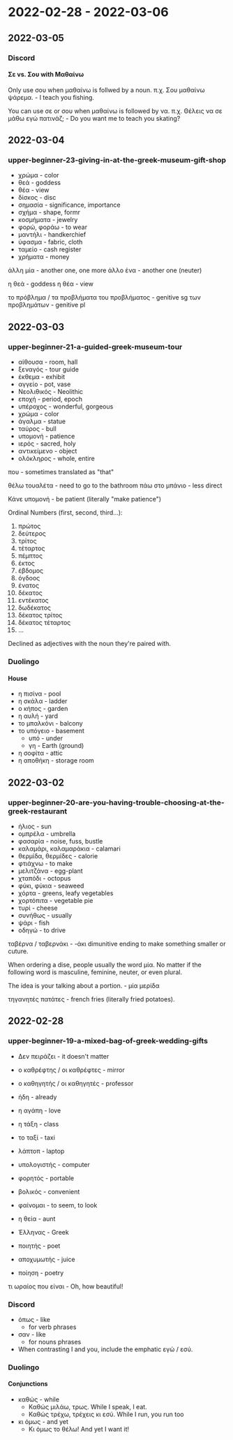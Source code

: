 # 2022-02-28 - 2022-03-06

## 2022-03-05

### Discord

#### Σε vs. Σου with Μαθαίνω

Only use σου when μαθαίνω is follwed by a noun.
π.χ. Σου μαθαίνω ψάρεμα. - I teach you fishing.

You can use σε or σου when μαθαίνω is followed by να.
π.χ. Θέλεις να σε μάθω εγώ πατινάζ; - Do you want me to teach you skating?

## 2022-03-04

### upper-beginner-23-giving-in-at-the-greek-museum-gift-shop

* χρώμα - color
* θεά - goddess
* θέα - view
* δίσκος - disc
* σημασία - significance, importance
* σχήμα - shape, formr
* κοσμήματα - jewelry
* φορώ, φοράω - to wear
* μαντήλι - handkerchief
* ύφασμα - fabric, cloth
* ταμείο - cash register
* χρήματα - money

άλλη μία - another one, one more
άλλο ένα - another one (neuter)

η θεά - goddess
η θέα - view

το πρόβλημα / τα προβλήματα
του προβλήματος - genitive sg
των προβλημάτων - genitive pl

## 2022-03-03

### upper-beginner-21-a-guided-greek-museum-tour

* αίθουσα - room, hall
* ξεναγός - tour guide
* έκθεμα - exhibit
* αγγείο - pot, vase
* Νεολιθικός - Neolithic
* εποχή - period, epoch
* υπέροχος - wonderful, gorgeous
* χρώμα - color
* άγαλμα - statue
* ταύρος - bull
* υπομονή - patience
* ιερός - sacred, holy
* αντικείμενο - object
* ολόκληρος - whole, entire

που - sometimes translated as "that"

θέλω τουαλέτα - need to go to the bathroom
πάω στο μπάνιο - less direct

Κάνε υπομονή - be patient (literally "make patience")

Ordinal Numbers (first, second, third...):

1. πρώτος
2. δεύτερος
3. τρίτος
4. τέταρτος
5. πέμπτος
6. έκτος
7. έβδομος
8. όγδοος
9. ένατος
10. δέκατος
11. εντέκατος
12. δωδέκατος
13. δέκατος τρίτος
14. δέκατος τέταρτος
15. ...

Declined as adjectives with the noun they're paired with.

### Duolingo

#### House

* η πισίνα - pool
* η σκάλα - ladder
* ο κήπος - garden
* η αυλή - yard
* το μπαλκόνι - balcony
* το υπόγειο - basement
  * υπό - under
  * γη - Earth (ground)
* η σοφίτα - attic
* η αποθήκη - storage room

## 2022-03-02

### upper-beginner-20-are-you-having-trouble-choosing-at-the-greek-restaurant

* ήλιος - sun
* ομπρέλα - umbrella
* φασαρία - noise, fuss, bustle
* καλαμάρι, καλαμαράκια - calamari
* θερμίδα, θερμίδες - calorie
* φτιάχνω - to make
* μελιτζάνα - egg-plant
* χταπόδι - octopus
* φύκι, φύκια - seaweed
* χόρτα - greens, leafy vegetables
* χορτόπιτα - vegetable pie
* τυρί - cheese
* συνήθως - usually
* ψάρι - fish
* οδηγώ - to drive

ταβέρνα / ταβερνάκι - -άκι dimunitive ending to make something smaller or cuture.

When ordering a dise, people usually the word μία. No matter if the following word is masculine, feminine, neuter, or even plural.

The idea is your talking about a portion. - μία μερίδα

τηγανητές πατάτες - french fries (literally fried potatoes).

## 2022-02-28

### upper-beginner-19-a-mixed-bag-of-greek-wedding-gifts

* Δεν πειράζει - it doesn't matter
* ο καθρέφτης / οι καθρέφτες - mirror
* ο καθηγητής / οι καθηγητές - professor

* ήδη - already
* η αγάπη - love
* η τάξη - class
* το ταξί - taxi
* λάπτοπ - laptop
* υπολογιστής - computer
* φορητός - portable
* βολικός - convenient
* φαίνομαι - to seem, to look
* η θεία - aunt
* Έλληνας - Greek
* ποιητής - poet
* αποχυμωτής - juice
* ποίηση - poetry

τι ωραίος που είναι - Oh, how beautiful!

### Discord

* όπως - like
  * for verb phrases
* σαν - like
  * for nouns phrases
* When contrasting I and you, include the emphatic εγώ / εσύ.

### Duolingo

#### Conjunctions

* καθώς - while
  * Καθώς μιλάω, τρως. While I speak, I eat.
  * Καθώς τρέχω, τρέχεις κι εσύ. While I run, you run too
* κι όμως - and yet
  * Κι όμως το θέλω! And yet I want it!

